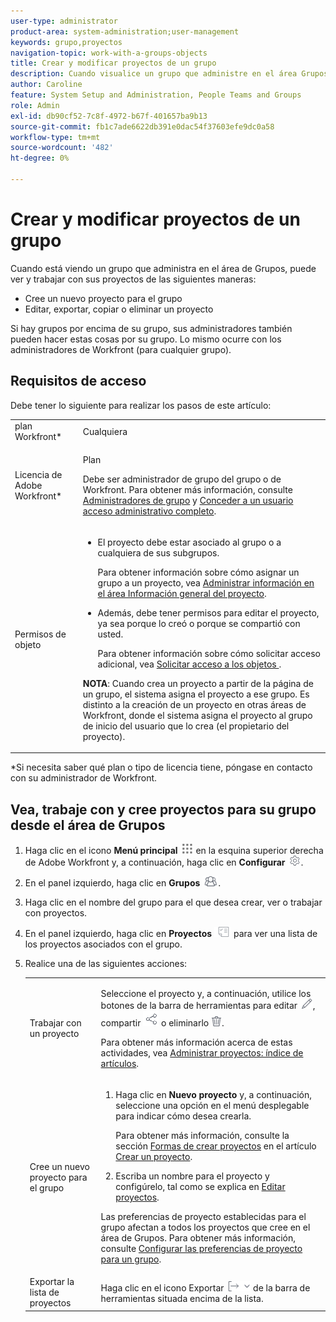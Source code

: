 ```yaml
---
user-type: administrator
product-area: system-administration;user-management
keywords: grupo,proyectos
navigation-topic: work-with-a-groups-objects
title: Crear y modificar proyectos de un grupo
description: Cuando visualice un grupo que administre en el área Grupos, puede crear, editar, exportar, copiar y eliminar los proyectos del grupo.
author: Caroline
feature: System Setup and Administration, People Teams and Groups
role: Admin
exl-id: db90cf52-7c8f-4972-b67f-401657ba9b13
source-git-commit: fb1c7ade6622db391e0dac54f37603efe9dc0a58
workflow-type: tm+mt
source-wordcount: '482'
ht-degree: 0%

---
```


# Crear y modificar proyectos de un grupo

Cuando está viendo un grupo que administra en el área de Grupos, puede ver y trabajar con sus proyectos de las siguientes maneras:

* Cree un nuevo proyecto para el grupo
* Editar, exportar, copiar o eliminar un proyecto

Si hay grupos por encima de su grupo, sus administradores también pueden hacer estas cosas por su grupo. Lo mismo ocurre con los administradores de Workfront (para cualquier grupo).

## Requisitos de acceso

Debe tener lo siguiente para realizar los pasos de este artículo:

<table style="table-layout:auto"> 
 <col> 
 <col> 
 <tbody> 
  <tr> 
   <td >plan Workfront</a>*</td> 
   <td>Cualquiera</td> 
  </tr> 
  <tr> 
   <td>Licencia de Adobe Workfront</a>*</td> 
   <td> <p>Plan </p> <p>Debe ser administrador de grupo del grupo o de Workfront. Para obtener más información, consulte <a href="../../../administration-and-setup/manage-groups/group-roles/group-administrators.md" class="MCXref xref">Administradores de grupo</a> y <a href="../../../administration-and-setup/add-users/configure-and-grant-access/grant-a-user-full-administrative-access.md" class="MCXref xref">Conceder a un usuario acceso administrativo completo</a>.</p> </td> 
  </tr> 
  <tr> 
   <td role="rowheader">Permisos de objeto</td> 
   <td> 
    <ul> 
     <li> <p>El proyecto debe estar asociado al grupo o a cualquiera de sus subgrupos. </p> <p>Para obtener información sobre cómo asignar un grupo a un proyecto, vea <a href="../../../manage-work/projects/manage-projects/understand-project-overview-area.md" class="MCXref xref">Administrar información en el área Información general del proyecto</a>.</p> </li> 
     <li> <p>Además, debe tener permisos para editar el proyecto, ya sea porque lo creó o porque se compartió con usted.</p> <p>Para obtener información sobre cómo solicitar acceso adicional, vea <a href="../../../workfront-basics/grant-and-request-access-to-objects/request-access.md" class="MCXref xref">Solicitar acceso a los objetos </a>.</p> </li> 
    </ul> <p><b>NOTA</b>: Cuando crea un proyecto a partir de la página de un grupo, el sistema asigna el proyecto a ese grupo. Es distinto a la creación de un proyecto en otras áreas de Workfront, donde el sistema asigna el proyecto al grupo de inicio del usuario que lo crea (el propietario del proyecto).</p> </td> 
  </tr> 
 </tbody> 
</table>

&#42;Si necesita saber qué plan o tipo de licencia tiene, póngase en contacto con su administrador de Workfront.

## Vea, trabaje con y cree proyectos para su grupo desde el área de Grupos

1. Haga clic en el icono **Menú principal** ![](assets/main-menu-icon.png) en la esquina superior derecha de Adobe Workfront y, a continuación, haga clic en **Configurar** ![](assets/gear-icon-settings.png).

1. En el panel izquierdo, haga clic en **Grupos** ![](assets/groups-icon.png).

1. Haga clic en el nombre del grupo para el que desea crear, ver o trabajar con proyectos.
1. En el panel izquierdo, haga clic en **Proyectos** ![](assets/projects-in-main-menu.png) para ver una lista de los proyectos asociados con el grupo.

1. Realice una de las siguientes acciones:

   <table style="table-layout:auto"> 
    <col> 
    <col> 
    <tbody> 
     <tr> 
      <td role="rowheader"> <p>Trabajar con un proyecto</p> </td> 
      <td> <p>Seleccione el proyecto y, a continuación, utilice los botones de la barra de herramientas para editar <img src="assets/edit-icon.png">, compartir <img src="assets/share-icon.png"> o eliminarlo <img src="assets/delete.png">.</p> <p>Para obtener más información acerca de estas actividades, vea <a href="../../../manage-work/projects/manage-projects/manage-projects-overview.md" class="MCXref xref">Administrar proyectos: índice de artículos</a>.</p> </td> 
     </tr> 
     <tr> 
      <td role="rowheader"> <p>Cree un nuevo proyecto para el grupo</p> </td> 
      <td> 
       <ol> 
        <li value="1"> <p>Haga clic en <strong>Nuevo proyecto</strong> y, a continuación, seleccione una opción en el menú desplegable para indicar cómo desea crearla. </p> <p>Para obtener más información, consulte la sección <a href="../../../manage-work/projects/create-projects/create-project.md#ways-to-create-projects" class="MCXref xref">Formas de crear proyectos</a> en el artículo <a href="../../../manage-work/projects/create-projects/create-project.md" class="MCXref xref">Crear un proyecto</a>.</p> </li> 
        <li value="2">Escriba un nombre para el proyecto y configúrelo, tal como se explica en <a href="../../../manage-work/projects/manage-projects/edit-projects.md" class="MCXref xref">Editar proyectos</a>.</li> 
       </ol> <p> Las preferencias de proyecto establecidas para el grupo afectan a todos los proyectos que cree en el área de Grupos. Para obtener más información, consulte <a href="../../../administration-and-setup/manage-groups/create-and-manage-groups/configure-project-preferences-group.md" class="MCXref xref">Configurar las preferencias de proyecto para un grupo</a>.</p> </td> 
     </tr> 
     <tr> 
      <td role="rowheader">Exportar la lista de proyectos</td> 
      <td>Haga clic en el icono Exportar <img src="assets/export.png"> de la barra de herramientas situada encima de la lista.</td> 
     </tr> 
    </tbody> 
   </table>
